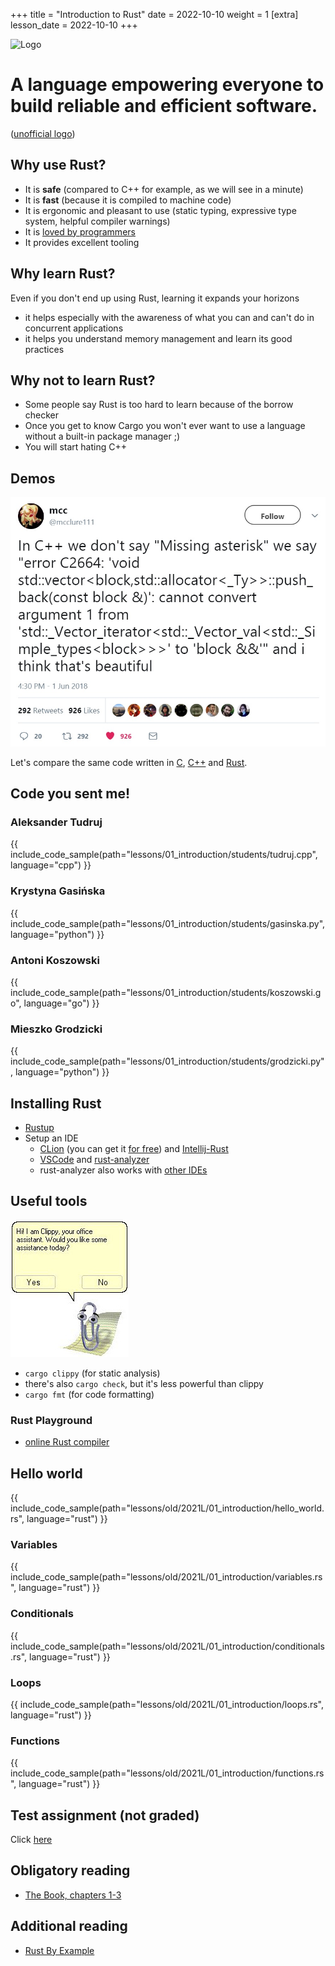 +++
title = "Introduction to Rust"
date = 2022-10-10
weight = 1
[extra]
lesson_date = 2022-10-10
+++

![Logo](https://www.rust-lang.org/logos/rust-logo-blk.svg)

# A language empowering everyone to build reliable and efficient software.

([unofficial logo](https://rustacean.net/))

## Why use Rust?

- It is **safe** (compared to C++ for example, as we will see in a minute)
- It is **fast** (because it is compiled to machine code)
- It is ergonomic and pleasant to use (static typing, expressive type system, helpful compiler
  warnings)
- It
  is [loved by programmers](https://insights.stackoverflow.com/survey/2021#section-most-loved-dreaded-and-wanted-programming-scripting-and-markup-languages)
- It provides excellent tooling

## Why learn Rust?

Even if you don't end up using Rust, learning it expands your horizons

- it helps especially with the awareness of what you can and can't do in concurrent applications
- it helps you understand memory management and learn its good practices

## Why not to learn Rust?

- Some people say Rust is too hard to learn because of the borrow checker
- Once you get to know Cargo you won't ever want to use a language without a built-in package
  manager ;)
- You will start hating C++

## Demos

![Meme](cpp_meme.jpg)

Let's compare the same code written in [C](errors_demo.c), [C++](errors_demo.cpp)
and [Rust](errors_demo.rs).

## Code you sent me!

### Aleksander Tudruj

{{ include_code_sample(path="lessons/01_introduction/students/tudruj.cpp", language="cpp") }}

### Krystyna Gasińska

{{ include_code_sample(path="lessons/01_introduction/students/gasinska.py", language="python") }}

### Antoni Koszowski

{{ include_code_sample(path="lessons/01_introduction/students/koszowski.go", language="go") }}

### Mieszko Grodzicki

{{ include_code_sample(path="lessons/01_introduction/students/grodzicki.py", language="python") }}

## Installing Rust

- [Rustup](https://rustup.rs/)
- Setup an IDE
  - [CLion](https://www.jetbrains.com/clion/) (you can get
    it [for free](https://www.jetbrains.com/community/education/))
    and [Intellij-Rust](https://intellij-rust.github.io/)
  - [VSCode](https://code.visualstudio.com/)
    and [rust-analyzer](https://marketplace.visualstudio.com/items?itemName=matklad.rust-analyzer)
  - rust-analyzer also works
    with [other IDEs](https://rust-analyzer.github.io/manual.html#installation)

## Useful tools

![Clippy](clippy.jpg)

- `cargo clippy` (for static analysis)
- there's also `cargo check`, but it's less powerful than clippy
- `cargo fmt` (for code formatting)

### Rust Playground

- [online Rust compiler](https://play.rust-lang.org/)

## Hello world

{{ include_code_sample(path="lessons/old/2021L/01_introduction/hello_world.rs", language="rust") }}

### Variables

{{ include_code_sample(path="lessons/old/2021L/01_introduction/variables.rs", language="rust") }}

### Conditionals

{{ include_code_sample(path="lessons/old/2021L/01_introduction/conditionals.rs", language="rust") }}

### Loops

{{ include_code_sample(path="lessons/old/2021L/01_introduction/loops.rs", language="rust") }}

### Functions

{{ include_code_sample(path="lessons/old/2021L/01_introduction/functions.rs", language="rust") }}

## Test assignment (not graded)

Click [here](https://classroom.github.com/a/P_z-gHH-)

## Obligatory reading

- [The Book, chapters 1-3](https://doc.rust-lang.org/stable/book/)

## Additional reading

- [Rust By Example](https://doc.rust-lang.org/stable/rust-by-example/)
